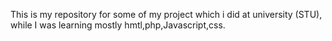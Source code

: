 This is my repository for some of my project which i did at university (STU), while I was learning mostly hmtl,php,Javascript,css.

